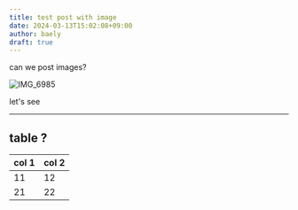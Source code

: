 ```yaml
---
title: test post with image
date: 2024-03-13T15:02:08+09:00
author: baely
draft: true
---
```

can we post images?

![IMG_6985](https://github.com/devhou-se/www-jp/assets/5674656/065496d4-ec4c-4f6e-8f67-22f04b80aa11)

let's see

---

## table ?

| col 1 | col 2 |
| --- | --- |
| 11 | 12 |
| 21 | 22 |

